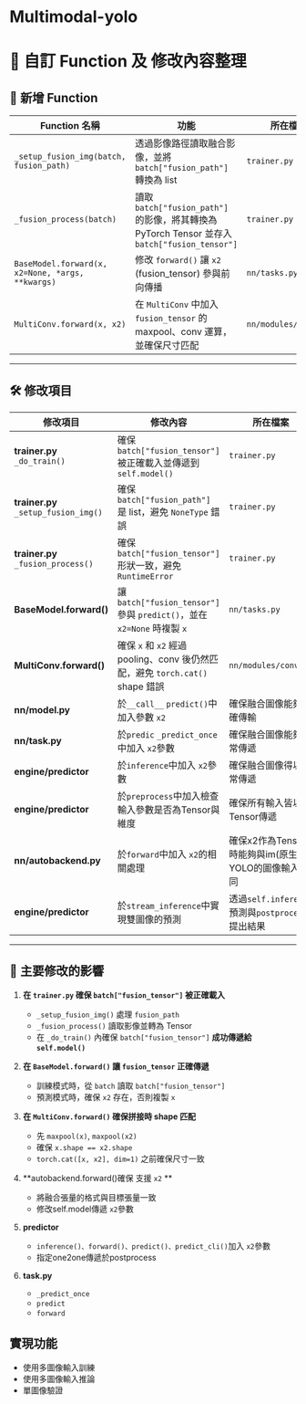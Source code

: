 # Multimodal-yolo
# **📝 自訂 Function 及 修改內容整理**
## **📌 新增 Function**
| **Function 名稱** | **功能** | **所在檔案** |
|-------------------|---------|-------------|
| `_setup_fusion_img(batch, fusion_path)` | 透過影像路徑讀取融合影像，並將 `batch["fusion_path"]` 轉換為 list | `trainer.py` |
| `_fusion_process(batch)` | 讀取 `batch["fusion_path"]` 的影像，將其轉換為 PyTorch Tensor 並存入 `batch["fusion_tensor"]` | `trainer.py` |
| `BaseModel.forward(x, x2=None, *args, **kwargs)` | 修改 `forward()` 讓 `x2` (fusion_tensor) 參與前向傳播 | `nn/tasks.py` |
| `MultiConv.forward(x, x2)` | 在 `MultiConv` 中加入 `fusion_tensor` 的 maxpool、conv 運算，並確保尺寸匹配 | `nn/modules/conv.py` |

---

## **🛠 修改項目**
| **修改項目** | **修改內容** | **所在檔案** |
|-------------|------------|-------------|
| **trainer.py** `_do_train()` | 確保 `batch["fusion_tensor"]` 被正確載入並傳遞到 `self.model()` | `trainer.py` |
| **trainer.py** `_setup_fusion_img()` | 確保 `batch["fusion_path"]` 是 list，避免 `NoneType` 錯誤 | `trainer.py` |
| **trainer.py** `_fusion_process()` | 確保 `batch["fusion_tensor"]` 形狀一致，避免 `RuntimeError` | `trainer.py` |
| **BaseModel.forward()** | 讓 `batch["fusion_tensor"]` 參與 `predict()`，並在 `x2=None` 時複製 `x` | `nn/tasks.py` |
| **MultiConv.forward()** | 確保 `x` 和 `x2` 經過 pooling、conv 後仍然匹配，避免 `torch.cat()` shape 錯誤 | `nn/modules/conv.py` |
| **nn/model.py**|於`__call__` `predict()`中加入參數 `x2`|確保融合圖像能夠正確傳輸|
|**nn/task.py**|於`predic` `_predict_once`中加入 `x2`參數|確保融合圖像能夠正常傳遞|
|**engine/predictor**|於`inference`中加入 `x2`參數|確保融合圖像得以正常傳遞|
|**engine/predictor**|於`preprocess`中加入檢查輸入參數是否為Tensor與維度|確保所有輸入皆以Tensor傳遞|
|**nn/autobackend.py**|於`forward`中加入 `x2`的相關處理|確保x2作為Tensor時能夠與im(原生YOLO的圖像輸入)相同|
|**engine/predictor**|於`stream_inference`中實現雙圖像的預測|透過`self.inference`預測與`postprocess`提出結果|




---

## **📌 主要修改的影響**
1. **在 `trainer.py` 確保 `batch["fusion_tensor"]` 被正確載入**  
   - `_setup_fusion_img()` 處理 `fusion_path`
   - `_fusion_process()` 讀取影像並轉為 Tensor
   - 在 `_do_train()` 內確保 `batch["fusion_tensor"]` **成功傳遞給 `self.model()`**

2. **在 `BaseModel.forward()` 讓 `fusion_tensor` 正確傳遞**
   - 訓練模式時，從 `batch` 讀取 `batch["fusion_tensor"]`
   - 預測模式時，確保 `x2` 存在，否則複製 `x`

3. **在 `MultiConv.forward()` 確保拼接時 shape 匹配**
   - 先 `maxpool(x)`, `maxpool(x2)`
   - 確保 `x.shape == x2.shape`
   - `torch.cat([x, x2], dim=1)` 之前確保尺寸一致
4. **autobackend.forward()確保 支援 `x2` **
   - 將融合張量的格式與目標張量一致
   - 修改self.model傳遞 `x2`參數
5. **predictor**
   - `inference()、forward()、predict()、predict_cli()`加入 `x2`參數
   - 指定one2one傳遞於postprocess
6. **task.py**   
   - `_predict_once`
   - `predict`
   - `forward`

## **實現功能**
- 使用多圖像輸入訓練
- 使用多圖像輸入推論
- 單圖像驗證
